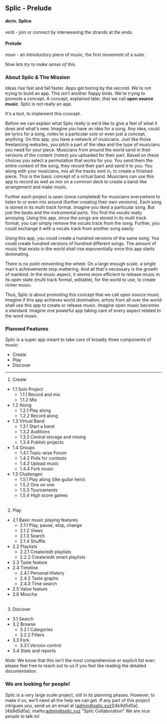 ## Splic - Prelude

#### _deriv._ Splice<br>
_verb_ - join or connect by interweaving the strands at the ends.

#### Prelude<br>
_noun_ - an introductory piece of music, the first movement of a suite.

_Now lets try to make sense of this._

### About Splic & The Mission

Ideas rise fast and fall faster. Apps get boring by the second. We're not trying to build an app. This isn't another flappy birds. We're trying to promote a concept. A concept, explained later, that we call **open source music**. Splic is not really an app.

It's a tool, to implement this concept.

Before we can explain what Splic really is we'd like to give a feel of what it does and what's new.
Imagine you have an idea for a song. Any idea, could be lyrics for a song, notes to a particular solo or even just a concept, anything. On this app, you have a network of musicians. Just like those freelancing websites, you pitch a part of the idea and the type of musicians you need for your piece. Musicians from around the world send in their versions of the content (notes) you uploaded for their part. Based on these choices you select a permutation that works for you. You send them the entire content of the song, they record their part and send it to you. You along with your musicians, mix all the tracks sent in, to create a finished piece. This is the basic concept of a virtual band. Musicians can use this app to record as well as mix on a common deck to create a band-like arrangement and make music.

Further each project is open (once completed) for musicians everywhere to listen to or even mix around (further creating their own versions). Each song is stored in its multi track format.
Imagine you liked a particular song. But just the beats and the instrumental parts. You find the vocals really annoying. Using this app, since the songs are stored in its multi track format, you can simply remove the vocals track from the song. Further, you could exchange it with a vocals track from another song easily.

Using this app, you could create a hundred versions of the same song. You could create hundred versions of hundred different songs. The amount of music that exists in the world shall rise exponentially once this app starts dominating.

There is no point reinventing the wheel. On a large enough scale, a single man's achievements stop mattering. And all that's necessary is the growth of mankind. In the music aspect, it seems more efficient to release music in its open state (multi track format, editable), for the world to use, to create richer music.

Thus, Splic is about promoting this concept that we call open source music.
Imagine if this app achieves world domination, artists from all over the world shall use this app to create or release music. Imagine open music becomes a standard. Imagine one powerful app taking care of every aspect related to the word music.

### Planned Features

Splic is a super app meant to take care of broadly three components of music:
- Create
- Play
- Discover

- - -
1. Create

  - 1.1 Solo Project
    - 1.1.1 Record and mix
    - 1.1.2 Mix
  - 1.2 Along
    - 1.2.1 Play along
    - 1.2.2 Record along
  - 1.3 Virtual Band
    - 1.3.1 Start a band
    - 1.3.2 Auditions
    - 1.3.3 Central storage and mixing
    - 1.3.4 Publish projects
  - 1.4 Groups
    - 1.4.1 Topic-wise Forum
    - 1.4.2 Polls for contests
    - 1.4.3 Upload music
    - 1.4.4 Fork music
  - 1.5 Challenges
    - 1.5.1 Play along (like guitar hero)
    - 1.5.2 One on one
    - 1.5.3 Tournaments
    - 1.5.4 High score games
<br><br>
2. Play

  - 2.1 Basic music playing features
    - 2.1.1 Play, pause, stop, change
    - 2.1.2 Views
    - 2.1.3 Search
    - 2.1.4 Shuffle
  - 2.2 Playlists
    - 2.2.1 Create/edit playlists
    - 2.2.2 Create/edit smart playlists
  - 2.3 Taste feature
  - 2.4 Timeline
    - 2.4.1 Personal History
    - 2.4.2 Taste graphs
    - 2.4.3 Time search
  - 2.5 Value feature
  - 2.6 Moocha
<br><br>
3. Discover

  - 3.1 Search
  - 3.2 Browse
      - 3.2.1 Categories
      - 3.2.2 Filters
  - 3.3 Fork
      - 3.3.1 Version control
  - 3.4 Stats and reports


_Note:_ We know that this isn't the most comprehensive or explicit list ever; please feel free to reach out to us if you feel like reading the detailed documentation.

### We are looking for people!

Splic is a very large scale project, still in its planning phases. However, to make it so, we'll need all the help we can get.
If any part of this project intrigues you, send us an email at [admin@splic.xyz][4b9d5d0a].
  [4b9d5d0a]: mailto:admin@splic.xyz "Splic Collaboration"
We are nice people to talk to!
